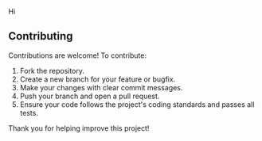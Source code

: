 Hi

## Contributing

Contributions are welcome! To contribute:

1. Fork the repository.
2. Create a new branch for your feature or bugfix.
3. Make your changes with clear commit messages.
4. Push your branch and open a pull request.
5. Ensure your code follows the project's coding standards and passes all tests.

Thank you for helping improve this project!

